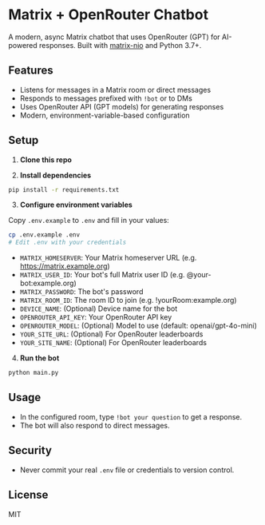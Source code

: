 # Matrix + OpenRouter Chatbot

A modern, async Matrix chatbot that uses OpenRouter (GPT) for AI-powered responses. Built with [matrix-nio](https://github.com/poljar/matrix-nio) and Python 3.7+.

## Features
- Listens for messages in a Matrix room or direct messages
- Responds to messages prefixed with `!bot` or to DMs
- Uses OpenRouter API (GPT models) for generating responses
- Modern, environment-variable-based configuration

## Setup

1. **Clone this repo**

2. **Install dependencies**

```bash
pip install -r requirements.txt
```

3. **Configure environment variables**

Copy `.env.example` to `.env` and fill in your values:

```bash
cp .env.example .env
# Edit .env with your credentials
```

- `MATRIX_HOMESERVER`: Your Matrix homeserver URL (e.g. https://matrix.example.org)
- `MATRIX_USER_ID`: Your bot's full Matrix user ID (e.g. @your-bot:example.org)
- `MATRIX_PASSWORD`: The bot's password
- `MATRIX_ROOM_ID`: The room ID to join (e.g. !yourRoom:example.org)
- `DEVICE_NAME`: (Optional) Device name for the bot
- `OPENROUTER_API_KEY`: Your OpenRouter API key
- `OPENROUTER_MODEL`: (Optional) Model to use (default: openai/gpt-4o-mini)
- `YOUR_SITE_URL`: (Optional) For OpenRouter leaderboards
- `YOUR_SITE_NAME`: (Optional) For OpenRouter leaderboards

4. **Run the bot**

```bash
python main.py
```

## Usage
- In the configured room, type `!bot your question` to get a response.
- The bot will also respond to direct messages.

## Security
- Never commit your real `.env` file or credentials to version control.

## License
MIT
